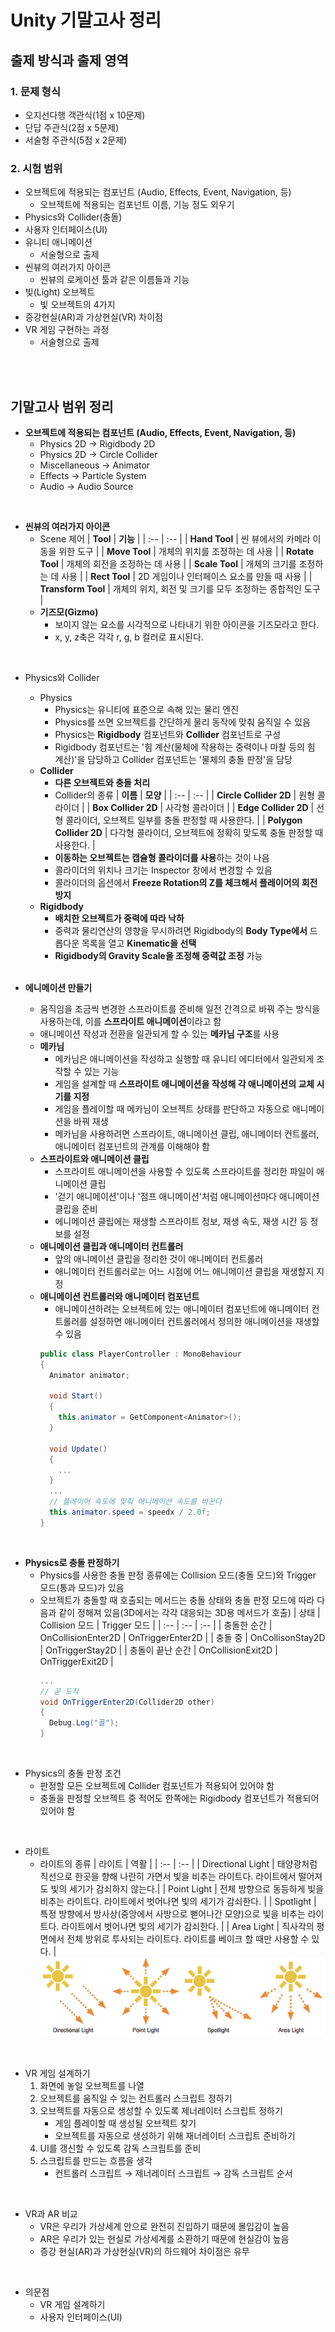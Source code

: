 # Unity 기말고사 정리
## 출제 방식과 출제 영역
### 1. 문제 형식
- 오지선다행 객관식(1점 x 10문제)
- 단답 주관식(2점 x 5문제)
- 서술형 주관식(5점 x 2문제)
### 2. 시험 범위
- 오브젝트에 적용되는 컴포넌트 (Audio, Effects, Event, Navigation, 등)
  - 오브젝트에 적용되는 컴포넌트 이름, 기능 정도 외우기
- Physics와 Collider(충돌)
- 사용자 인터페이스(UI)
- 유니티 애니메이션
  - 서술형으로 출제
- 씬뷰의 여러가지 아이콘
  - 씬뷰의 로케이션 툴과 같은 이름들과 기능
- 빛(Light) 오브젝트
  - 빛 오브젝트의 4가지
- 증강현실(AR)과 가상현실(VR) 차이점
- VR 게임 구현하는 과정
  - 서술형으로 출제
<br>
<br>

## 기말고사 범위 정리
- **오브젝트에 적용되는 컴포넌트 (Audio, Effects, Event, Navigation, 등)**
  - Physics 2D → Rigidbody 2D
  - Physics 2D → Circle Collider
  - Miscellaneous → Animator
  - Effects → Particle System
  - Audio → Audio Source
<br>

- **씬뷰의 여러가지 아이콘**
  - Scene 제어
    | **Tool** | **기능** |
    | :-- | :-- |
    | **Hand Tool** | 씬 뷰에서의 카메라 이동을 위한 도구 |
    | **Move Tool** | 개체의 위치를 조정하는 데 사용 |
    | **Rotate Tool** | 개체의 회전을 조정하는 데 사용 |
    | **Scale Tool** | 개체의 크기를 조정하는 데 사용 |
    | **Rect Tool** | 2D 게임이나 인터페이스 요소를 만들 때 사용 |
    | **Transform Tool** | 개체의 위치, 회전 및 크기를 모두 조정하는 종합적인 도구 |
  - **기즈모(Gizmo)**
    - 보이지 않는 요소를 시각적으로 나타내기 위한 아이콘을 기즈모라고 한다.
    - x, y, z축은 각각 r, g, b 컬러로 표시된다.
<br>

- Physics와 Collider
  - Physics
    - Physics는 유니티에 표준으로 속해 있는 물리 엔진
    - Physics를 쓰면 오브젝트를 간단하게 물리 동작에 맞춰 움직일 수 있음
    - Physics는 **Rigidbody** 컴포넌트와 **Collider** 컴포넌트로 구성
    - Rigidbody 컴포넌트는 '힘 계산(물체에 작용하는 중력이나 마찰 등의 힘 계산)'을 담당하고 Collider 컴포넌트는 '물체의 충돌 판정'을 담당
  - **Collider**
    - **다른 오브젝트와 충돌 처리**
    - Collider의 종류
      | **이름** | **모양** |
      | :-- | :-- |
      | **Circle Collider 2D** | 원형 콜라이더 |
      | **Box Collider 2D** | 사각형 콜라이더 |
      | **Edge Collider 2D** | 선형 콜라이더, 오브젝트 일부를 충돌 판정할 때 사용한다. |
      | **Polygon Collider 2D** | 다각형 콜라이더, 오브젝트에 정확히 맞도록 충돌 판정할 때 사용한다. |
    - **이동하는 오브젝트는 캡슐형 콜라이더를 사용**하는 것이 나음
    - 콜라이더의 위치나 크기는 Inspector 창에서 변경할 수 있음
    - 콜라이더의 옵션에서 **Freeze Rotation의 Z를 체크해서 플레이어의 회전 방지**
  - **Rigidbody**
    - **배치한 오브젝트가 중력에 따라 낙하**
    - 중력과 물리연산의 영향을 무시하려면 Rigidbody의 **Body Type에서** 드롭다운 목록을 열고 **Kinematic을 선택**
    - **Rigidbody의 Gravity Scale을 조정해 중력값 조정** 가능
  <br>

- **에니메이션 만들기**
  - 움직임을 조금씩 변경한 스프라이트를 준비해 일전 간격으로 바꿔 주는 방식을 사용하는데, 이를 **스프라이트 애니메이션**이라고 함
  - 애니메이션 작성과 전환을 일관되게 할 수 있는 **메카님 구조**를 사용
  - **메카님**
    - 메카님은 애니메이션을 작성하고 실행할 때 유니티 에디터에서 일관되게 조작할 수 있는 기능
    - 게임을 설계할 때 **스프라이트 애니메이션을 작성해 각 애니메이션의 교체 시기를 지정**
    - 게임을 플레이할 때 메카님이 오브젝트 상태를 판단하고 자동으로 애니메이션을 바꿔 재생
    - 메카님을 사용하려면 스프라이트, 애니메이션 클립, 애니메이터 컨트롤러, 애니메이터 컴포넌트의 관계를 이해해야 함
  - **스프라이트와 애니메이션 클립**
    - 스프라이트 애니메이션을 사용할 수 있도록 스프라이트를 정리한 파일이 애니메이션 클립
    - '걷기 애니메이션'이나 '점프 애니메이션'처럼 애니메이션마다 애니메이션 클립을 준비
    - 에니메이션 클립에는 재생할 스프라이트 정보, 재생 속도, 재생 시간 등 정보를 설정
  - **애니메이션 클립과 애니메이터 컨트롤러**
    - 앞의 애니메이션 클립을 정리한 것이 애니메이터 컨트롤러
    - 애니메이터 컨트롤러로는 어느 시점에 어느 애니메이션 클립을 재생할지 지정
  - **애니메이션 컨트롤러와 애니메이터 컴포넌트**
    - 애니메이션하려는 오브젝트에 있는 애니메이터 컴포넌트에 애니메이터 컨트롤러를 설정하면 애니메이터 컨트롤러에서 정의한 애니메이션을 재생할 수 있음
    ```cs
    public class PlayerController : MonoBehaviour
    {
      Animator animator;

      void Start()
      {
        this.animator = GetComponent<Animator>();
      }

      void Update()
      {
        ...
      }
      ...
      // 플레이어 속도에 맞춰 애니메이션 속도를 바꾼다
      this.animator.speed = speedx / 2.0f;
    }
    ```
<br>


- **Physics로 충돌 판정하기**
  - Physics를 사용한 충돌 판정 종류에는 Collision 모드(충돌 모드)와 Trigger 모드(통과 모드)가 있음
  - 오브젝트가 충돌할 때 호출되는 메서드는 충돌 상태와 충돌 판정 모드에 따라 다음과 같이 정해져 있음(3D에서는 각각 대응되는 3D용 메서드가 호출)
    | 상태 | Collision 모드 | Trigger 모드 |
    | :-- | :-- | :-- |
    | 충돌한 순간 | OnCollisionEnter2D | OnTriggerEnter2D |
    | 충돌 중 | OnCollisonStay2D | OnTriggerStay2D |
    | 충돌이 끝난 순간 | OnCollisionExit2D | OnTriggerExit2D |
    ```cs
    ...
    // 곧 도착
    void OnTriggerEnter2D(Collider2D other)
    {
      Debug.Log("골");
    }
    ```
<br>

- Physics의 충돌 판정 조건
  - 판정할 모든 오브젝트에 Collider 컴포넌트가 적용되어 있어야 함
  - 충돌을 판정할 오브젝트 중 적어도 한쪽에는 Rigidbody 컴포넌트가 적용되어 있어야 함
<br>

- 라이트
  - 라이트의 종류
    | 라이트 | 역활 |
    | :-- | :-- |
    | Directional Light | 태양광처럼 직선으로 한곳을 향해 나란히 가면서 빛을 비추는 라이트다. 라이트에서 떨어져도 빛의 세기가 감쇠하지 않는다.|
    | Point Light | 전체 방향으로 동등하게 빛을 비추는 라이트다. 라이트에서 벗어나면 빛의 세기가 감쇠한다. |
    | Spotlight | 특정 방향에서 방사상(중앙에서 사방으로 뻗어나간 모양)으로 빛을 비추는 라이트다. 라이트에서 벗어나면 빛의 세기가 감쇠한다. |
    | Area Light | 직사각의 평면에서 전체 방위로 투사되는 라이트다. 라이트를 베이크 할 때만 사용할 수 있다. |
  ![라이트의 종류](Img/라이트의%20종류.png)
<br>

- VR 게임 설계하기
  1. 화면에 놓일 오브젝트를 나열
  2. 오브젝트를 움직일 수 있는 컨트롤러 스크립트 정하기
  3. 오브젝트를 자동으로 생성할 수 있도록 제너레이터 스크립트 정하기
     - 게임 플레이할 때 생성될 오브젝트 찾기
     - 오브젝트를 자동으로 생성하기 위해 재너레이터 스크립트 준비하기
  4. UI를 갱신할 수 있도록 감독 스크립트를 준비
  5. 스크립트를 만드는 흐름을 생각
     - 컨트롤러 스크립트 → 제너레이터 스크립트 → 감독 스크립트 순서
<br>

- VR과 AR 비교
  - VR은 우리가 가상세계 안으로 완전히 진입하기 때문에 몰입감이 높음
  - AR은 우리가 있는 현실로 가상세계를 소환하기 때문에 현실감이 높음
  - 증강 현실(AR)과 가상현실(VR)의 하드웨어 차이점은 유무
<br>

- 의문점
   - VR 게임 설계하기
   - 사용자 인터페이스(UI)